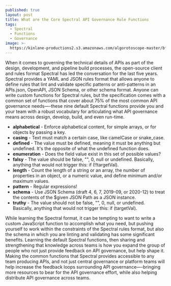 ```yaml
---
published: true
layout: post
title: What are the Core Spectral API Governance Rule Functions
tags:
  - Spectral
  - Functions
  - Governance
image: >-
  https://kinlane-productions2.s3.amazonaws.com/algorotoscope-master/bf-skinner-docks-ships-cranes.jpg
---
```

When it comes to governing the technical details of APIs as part of the design, development, and pipeline build processes, the open-source client and rules format Spectral has led the conversation for the last five years. Spectral provides a YAML and JSON rules format that allows anyone to define rules that lint and validate specific patterns or anti-patterns in an APIs.json, OpenAPI, JSON Schema, or other schema format. Anyone can write custom functions for Spectral rules, but the specification comes with a common set of functions that cover about 75% of the most common API governance needs—-these nine default Spectral functions provide you and your team with a robust vocabulary for articulating what API governance means across design, develop, build, and even run-time.

- **alphabetical** - Enforce alphabetical content, for simple arrays, or for objects by passing a key.
- **casing** - Text must match a certain case, like camelCase or snake_case.
- **defined** - The value must be defined, meaning it must be anything but undefined. It's the opposite of what the undefined function does.
- **enumeration** - Does the field value exist in this set of possible values?
- **falsy** - The value should be false, "", 0, null or undefined. Basically, anything that would not trigger this: if (!!targetVal).
- **length** - Count the length of a string or an array, the number of properties in an object, or a numeric value, and define minimum and/or maximum values.
- **pattern** - Regular expressions!
- **schema** - Use JSON Schema (draft 4, 6, 7, 2019-09, or 2020-12) to treat the contents of the $given JSON Path as a JSON instance.
- **truthy** - The value should not be false, "", 0, null, or undefined. Basically, anything that would not trigger this: if (targetVal).

While learning the Spectral format, it can be tempting to want to write a custom JavaScript function to accomplish what you need, but pushing yourself to work within the constraints of the Spectral rules format, but also the schema in which you are linting and validating has some significant benefits. Learning the default Spectral functions, then sharing and strengthening that knowledge across teams is how you expand the group of people who not just provide feedback on API governance, but help shape it. Making the common functions that Spectral provides accessible to any team producing APIs, and not just central governance or platform teams will help increase the feedback loops surrounding API governance—-bringing more resources to bear for the API governance effort, while also helping distribute API governance across teams.

